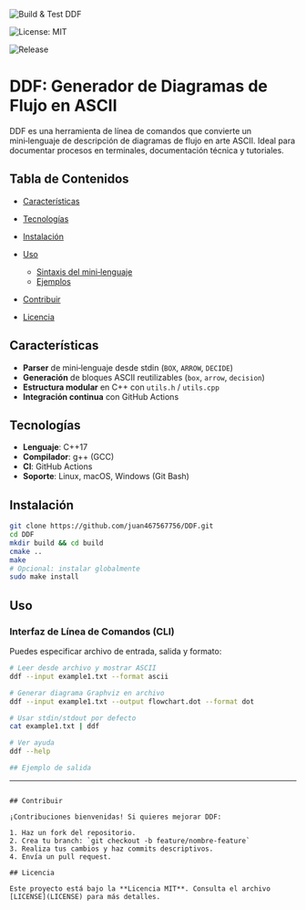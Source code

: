 <!-- Build status -->
![Build & Test DDF](https://github.com/juan467567756/DDF/actions/workflows/build.yml/badge.svg)

<!-- Licencia MIT -->
![License: MIT](https://img.shields.io/github/license/juan467567756/DDF)

<!-- Última versión -->
![Release](https://img.shields.io/github/v/release/juan467567756/DDF)


# DDF: Generador de Diagramas de Flujo en ASCII

DDF es una herramienta de línea de comandos que convierte un mini‑lenguaje de descripción de diagramas de flujo en arte ASCII. Ideal para documentar procesos en terminales, documentación técnica y tutoriales.

## Tabla de Contenidos

* [Características](#características)
* [Tecnologías](#tecnologías)
* [Instalación](#instalación)
* [Uso](#uso)

  * [Sintaxis del mini‑lenguaje](#sintaxis-del-mini-lenguaje)
  * [Ejemplos](#ejemplos)
* [Contribuir](#contribuir)
* [Licencia](#licencia)

## Características

* **Parser** de mini‑lenguaje desde stdin (`BOX`, `ARROW`, `DECIDE`)
* **Generación** de bloques ASCII reutilizables (`box`, `arrow`, `decision`)
* **Estructura modular** en C++ con `utils.h` / `utils.cpp`
* **Integración continua** con GitHub Actions

## Tecnologías

* **Lenguaje**: C++17
* **Compilador**: g++ (GCC)
* **CI**: GitHub Actions
* **Soporte**: Linux, macOS, Windows (Git Bash)

## Instalación

```bash
git clone https://github.com/juan467567756/DDF.git
cd DDF
mkdir build && cd build
cmake ..
make
# Opcional: instalar globalmente
sudo make install
```

## Uso

### Interfaz de Línea de Comandos (CLI)

Puedes especificar archivo de entrada, salida y formato:

```bash
# Leer desde archivo y mostrar ASCII
ddf --input example1.txt --format ascii

# Generar diagrama Graphviz en archivo
ddf --input example1.txt --output flowchart.dot --format dot

# Usar stdin/stdout por defecto
cat example1.txt | ddf

# Ver ayuda
ddf --help

## Ejemplo de salida

```
-----------------------
```

## Contribuir

¡Contribuciones bienvenidas! Si quieres mejorar DDF:

1. Haz un fork del repositorio.
2. Crea tu branch: `git checkout -b feature/nombre-feature`
3. Realiza tus cambios y haz commits descriptivos.
4. Envía un pull request.

## Licencia

Este proyecto está bajo la **Licencia MIT**. Consulta el archivo [LICENSE](LICENSE) para más detalles.
